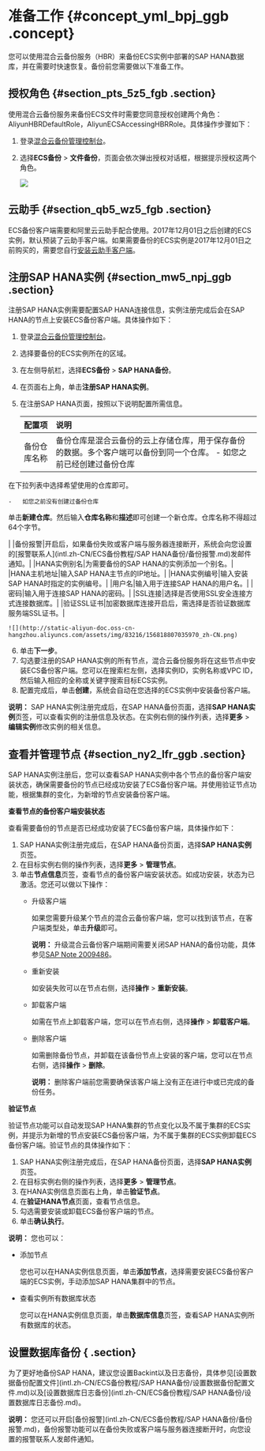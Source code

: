 # 准备工作 {#concept_yml_bpj_ggb .concept}

您可以使用混合云备份服务（HBR）来备份ECS实例中部署的SAP HANA数据库，并在需要时快速恢复。备份前您需要做以下准备工作。

## 授权角色 {#section_pts_5z5_fgb .section}

使用混合云备份服务来备份ECS文件时需要您同意授权创建两个角色：AliyunHBRDefaultRole，AliyunECSAccessingHBRRole。具体操作步骤如下：

1.  登录[混合云备份管理控制台](https://hbr.console.aliyun.com)。
2.  选择**ECS备份** \> **文件备份**，页面会依次弹出授权对话框，根据提示授权这两个角色。

    ![](http://static-aliyun-doc.oss-cn-hangzhou.aliyuncs.com/assets/img/82684/156818807037733_zh-CN.png)


## 云助手 {#section_qb5_wz5_fgb .section}

ECS备份客户端需要和阿里云云助手配合使用。2017年12月01日之后创建的ECS实例，默认预装了云助手客户端。如果需要备份的ECS实例是2017年12月01日之前购买的，需要您自行[安装云助手客户端](../../../../intl.zh-CN/运维与监控/云助手/配置云助手客户端.md)。

## 注册SAP HANA实例 {#section_mw5_npj_ggb .section}

注册SAP HANA实例需要配置SAP HANA连接信息，实例注册完成后会在SAP HANA的节点上安装ECS备份客户端。具体操作如下：

1.  登录[混合云备份管理控制台](https://hbr.console.aliyun.com)。
2.  选择要备份的ECS实例所在的区域。
3.  在左侧导航栏，选择**ECS备份** \> **SAP HANA备份**。
4.  在页面右上角，单击**注册SAP HANA实例**。
5.  在注册SAP HANA页面，按照以下说明配置所需信息。

    |配置项|说明|
    |:--|:-|
    |备份仓库名称|备份仓库是混合云备份的云上存储仓库，用于保存备份的数据。多个客户端可以备份到同一个仓库。     -   如您之前已经创建过备份仓库

在下拉列表中选择希望使用的仓库即可。

    -   如您之前没有创建过备份仓库

单击**新建仓库**。然后输入**仓库名称**和**描述**即可创建一个新仓库。仓库名称不得超过64个字节。

 |
    |备份报警|开启后，如果备份失败或客户端与服务器连接断开，系统会向您设置的[报警联系人](intl.zh-CN/ECS备份教程/SAP HANA备份/备份报警.md)发邮件通知。|
    |HANA实例别名|为需要备份的SAP HANA的实例添加一个别名。|
    |HANA主机地址|输入SAP HANA主节点的IP地址。|
    |HANA实例编号|输入安装SAP HANA时指定的实例编号。|
    |用户名|输入用于连接SAP HANA的用户名。|
    |密码|输入用于连接SAP HANA的密码。|
    |SSL连接|选择是否使用SSL安全连接方式连接数据库。|
    |验证SSL证书|加密数据库连接开启后，需选择是否验证数据库服务端SSL证书。|

    ![](http://static-aliyun-doc.oss-cn-hangzhou.aliyuncs.com/assets/img/83216/156818807035970_zh-CN.png)

6.  单击**下一步**。
7.  勾选要注册的SAP HANA实例的所有节点，混合云备份服务将在这些节点中安装ECS备份客户端。您可以在搜索栏左侧，选择实例ID，实例名称或VPC ID，然后输入相应的全称或关键字搜索目标ECS实例。
8.  配置完成后，单击**创建**，系统会自动在您选择的ECS实例中安装备份客户端。

**说明：** SAP HANA实例注册完成后，在SAP HANA备份页面，选择**SAP HANA实例**页签，可以查看实例的注册信息及状态。在实例右侧的操作列表，选择**更多** \> **编辑实例**修改实例的相关信息。

## 查看并管理节点 {#section_ny2_lfr_ggb .section}

SAP HANA实例注册后，您可以查看SAP HANA实例中各个节点的备份客户端安装状态，确保需要备份的节点已经成功安装了ECS备份客户端。并使用验证节点功能，根据集群的变化，为新增的节点安装备份客户端。

 **查看节点的备份客户端安装状态** 

查看需要备份的节点是否已经成功安装了ECS备份客户端，具体操作如下：

1.  SAP HANA实例注册完成后，在SAP HANA备份页面，选择**SAP HANA实例**页签。
2.  在目标实例右侧的操作列表，选择**更多** \> **管理节点**。
3.  单击**节点信息**页签，查看节点的备份客户端安装状态。如成功安装，状态为已激活。您还可以做以下操作：
    -   升级客户端

        如果您需要升级某个节点的混合云备份客户端，您可以找到该节点，在客户端类型处，单击**升级**即可。

        **说明：** 升级混合云备份客户端期间需要关闭SAP HANA的备份功能，具体参见[SAP Note 2009486](https://launchpad.support.sap.com/#/notes/2009486)。

    -   重新安装

        如安装失败可以在节点右侧，选择**操作** \> **重新安装**。

    -   卸载客户端

        如需在节点上卸载客户端，您可以在节点右侧，选择**操作** \> **卸载客户端**。

    -   删除客户端

        如需删除备份节点，并卸载在该备份节点上安装的客户端，您可以在节点右侧，选择**操作** \> **删除**。

        **说明：** 删除客户端前您需要确保该客户端上没有正在进行中或已完成的备份任务。


 **验证节点** 

验证节点功能可以自动发现SAP HANA集群的节点变化以及不属于集群的ECS实例，并提示为新增的节点安装ECS备份客户端，为不属于集群的ECS实例卸载ECS备份客户端。验证节点的具体操作如下：

1.  SAP HANA实例注册完成后，在SAP HANA备份页面，选择**SAP HANA实例**页签。
2.  在目标实例右侧的操作列表，选择**更多** \> **管理节点**。
3.  在HANA实例信息页面右上角，单击**验证节点**。
4.  在**验证HANA节点**页面，查看节点信息。
5.  勾选需要安装或卸载ECS备份客户端的节点。
6.  单击**确认执行**。

**说明：** 您也可以：

-   添加节点

    您也可以在HANA实例信息页面，单击**添加节点**，选择需要安装ECS备份客户端的ECS实例，手动添加SAP HANA集群中的节点。

-   查看实例所有数据库状态

    您可以在HANA实例信息页面，单击**数据库信息**页签，查看SAP HANA实例所有数据库的状态。


## 设置数据库备份 { .section}

为了更好地备份SAP HANA，建议您设置Backint以及日志备份，具体参见[设置数据备份配置文件](intl.zh-CN/ECS备份教程/SAP HANA备份/设置数据备份配置文件.md)以及[设置数据库日志备份](intl.zh-CN/ECS备份教程/SAP HANA备份/设置数据库日志备份.md)。

**说明：** 您还可以开启[备份报警](intl.zh-CN/ECS备份教程/SAP HANA备份/备份报警.md)，备份报警功能可以在备份失败或客户端与服务器连接断开时，向您设置的报警联系人发邮件通知。

